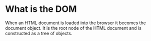 # What is the DOM

When an HTML document is loaded into the browser it becomes the document object. It is the root node of the HTML document and is constructed as a tree of objects.
